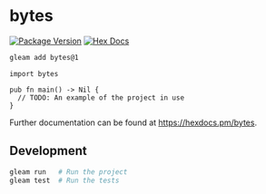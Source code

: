 # bytes

[![Package Version](https://img.shields.io/hexpm/v/bytes)](https://hex.pm/packages/bytes)
[![Hex Docs](https://img.shields.io/badge/hex-docs-ffaff3)](https://hexdocs.pm/bytes/)

```sh
gleam add bytes@1
```
```gleam
import bytes

pub fn main() -> Nil {
  // TODO: An example of the project in use
}
```

Further documentation can be found at <https://hexdocs.pm/bytes>.

## Development

```sh
gleam run   # Run the project
gleam test  # Run the tests
```
